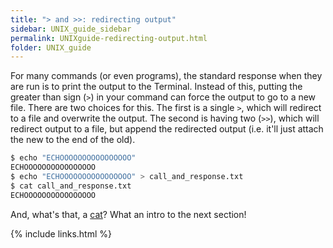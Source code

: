 ```yaml
---
title: "> and >>: redirecting output"
sidebar: UNIX_guide_sidebar
permalink: UNIXguide-redirecting-output.html
folder: UNIX_guide
---
```


For many commands (or even programs), the standard response when they are run
is to print the output to the Terminal.
Instead of this, putting the greater than sign (`>`) in your command can force
the output to go to a new file.
There are two choices for this.
The first is a single `>`, which will redirect to a file and overwrite the
output.
The second is having two (`>>`), which will redirect output to a file, but
append the redirected output (i.e. it'll just attach the new to the end of the
old).
```bash
$ echo "ECHOOOOOOOOOOOOOOOO"
ECHOOOOOOOOOOOOOOOO
$ echo "ECHOOOOOOOOOOOOOOOO" > call_and_response.txt
$ cat call_and_response.txt
ECHOOOOOOOOOOOOOOOO
```
And, what's that, a [cat](UNIXguide-cat.html)? What an intro to the next
section!

{% include links.html %}
